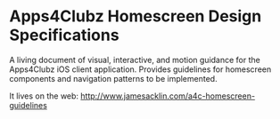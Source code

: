 # Apps4Clubz Homescreen Design Specifications

A living document of visual, interactive, and motion guidance for the Apps4Clubz iOS client application. Provides guidelines for homescreen components and navigation patterns to be implemented.

It lives on the web: http://www.jamesacklin.com/a4c-homescreen-guidelines
